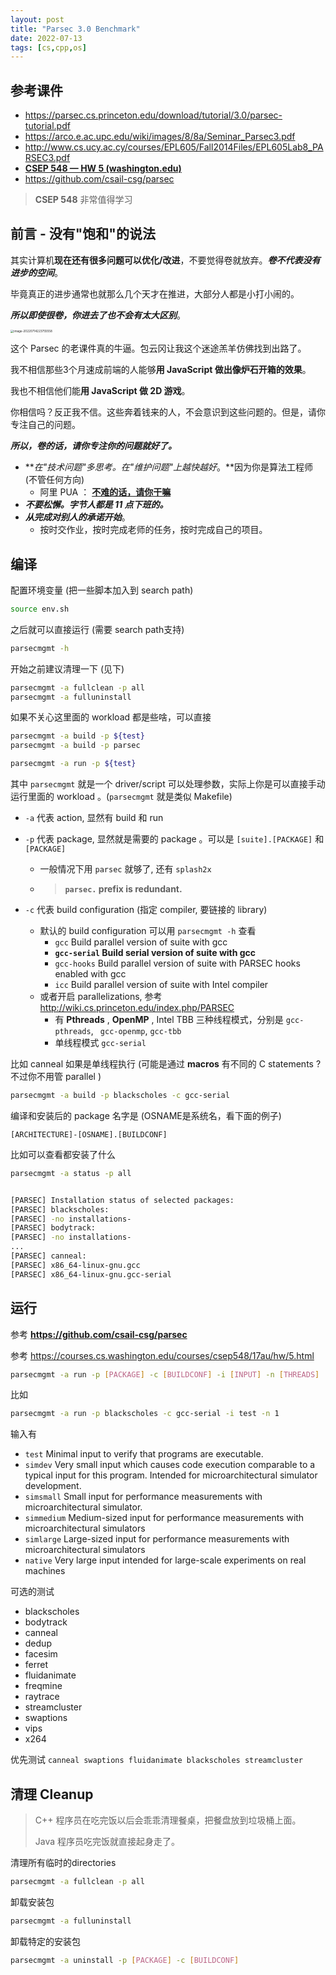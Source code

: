 ```yaml
---
layout: post
title: "Parsec 3.0 Benchmark"
date: 2022-07-13
tags: [cs,cpp,os]
---
```


## 参考课件

* <https://parsec.cs.princeton.edu/download/tutorial/3.0/parsec-tutorial.pdf>
* <https://arco.e.ac.upc.edu/wiki/images/8/8a/Seminar_Parsec3.pdf>
* <http://www.cs.ucy.ac.cy/courses/EPL605/Fall2014Files/EPL605Lab8_PARSEC3.pdf>
* **[CSEP 548 — HW 5 (washington.edu)](https://courses.cs.washington.edu/courses/csep548/17au/hw/5.html)**
* <https://github.com/csail-csg/parsec>

> **CSEP 548** 非常值得学习

## 前言 - 没有"饱和"的说法

其实计算机**现在还有很多问题可以优化/改进**，不要觉得卷就放弃。***卷不代表没有进步的空间***。

毕竟真正的进步通常也就那么几个天才在推进，大部分人都是小打小闹的。

***所以即使很卷，你进去了也不会有太大区别***。

<img src="https://raw.githubusercontent.com/randoruf/photo-asset-repo/main/imgs/image-20220714223755558.png" alt="image-20220714223755558" style="zoom: 33%;" />

这个 Parsec 的老课件真的牛逼。包云冈让我这个迷途羔羊仿佛找到出路了。

我不相信那些3个月速成前端的人能够**用 JavaScript 做出像炉石开箱的效果**。

我也不相信他们能**用 JavaScript 做 2D 游戏**。

你相信吗？反正我不信。这些奔着钱来的人，不会意识到这些问题的。但是，请你专注自己的问题。

***所以，卷的话，请你专注你的问题就好了。***

- ***在"技术问题"多思考。在"维护问题"上越快越好*。**因为你是算法工程师 (不管任何方向)
  - 阿里 PUA ： <u>**不难的话，请你干嘛**</u>
- ***不要松懈。字节人都是 11 点下班的。***
- ***从完成对别人的承诺开始***。
  - 按时交作业，按时完成老师的任务，按时完成自己的项目。

## 编译

配置环境变量 (把一些脚本加入到 search path)

```bash
source env.sh
```

之后就可以直接运行 (需要 search path支持)

```bash
parsecmgmt -h
```

开始之前建议清理一下 (见下)

```bash
parsecmgmt -a fullclean -p all
parsecmgmt -a fulluninstall
```

如果不关心这里面的 workload 都是些啥，可以直接

```bash
parsecmgmt -a build -p ${test}
parsecmgmt -a build -p parsec 
```

```bash
parsecmgmt -a run -p ${test}
```

其中 `parsecmgmt` 就是一个 driver/script 可以处理参数，实际上你是可以直接手动运行里面的 workload 。(`parsecmgmt` 就是类似 Makefile)

* `-a` 代表 action, 显然有 build 和 run 

* `-p` 代表 package, 显然就是需要的 package 。可以是 `[suite].[PACKAGE]` 和 `[PACKAGE]`

  * 一般情况下用 `parsec` 就够了, 还有 `splash2x`

  * > **`parsec.` prefix is redundant.**

* `-c` 代表 build configuration (指定 compiler, 要链接的 library)

  * 默认的 build configuration 可以用 `parsecmgmt -h` 查看
    *  `gcc` Build parallel version of suite with gcc
    * **`gcc-serial` Build serial version of suite with gcc**
    * `gcc-hooks`  Build parallel version of suite with PARSEC hooks enabled with gcc
    * `icc` Build parallel version of suite with Intel compiler
  * 或者开启 parallelizations, 参考 <http://wiki.cs.princeton.edu/index.php/PARSEC>
    * 有 **Pthreads** , **OpenMP** , Intel TBB 三种线程模式，分别是 `gcc-pthreads`, ` gcc-openmp`, `gcc-tbb`
    * 单线程模式 `gcc-serial`

比如 canneal 如果是单线程执行 (可能是通过 **macros** 有不同的 C statements ? 不过你不用管 parallel )

```bash
parsecmgmt -a build -p blackscholes -c gcc-serial 
```

编译和安装后的 package 名字是 (OSNAME是系统名，看下面的例子)

```
[ARCHITECTURE]-[OSNAME].[BUILDCONF]
```

比如可以查看都安装了什么

```bash
parsecmgmt -a status -p all


[PARSEC] Installation status of selected packages:
[PARSEC] blackscholes:
[PARSEC] -no installations-
[PARSEC] bodytrack:
[PARSEC] -no installations-
...
[PARSEC] canneal:
[PARSEC] x86_64-linux-gnu.gcc
[PARSEC] x86_64-linux-gnu.gcc-serial
```

## 运行

参考 **https://github.com/csail-csg/parsec** 

参考 https://courses.cs.washington.edu/courses/csep548/17au/hw/5.html

```bash
parsecmgmt -a run -p [PACKAGE] -c [BUILDCONF] -i [INPUT] -n [THREADS]
```

比如 

```bash
parsecmgmt -a run -p blackscholes -c gcc-serial -i test -n 1
```

输入有 

- `test`	Minimal input to verify that programs are executable.
- `simdev`	Very small input which causes code execution comparable to a typical input for this program. Intended for microarchitectural simulator development.
- `simsmall`	Small input for performance measurements with microarchitectural simulator. 
- `simmedium`	Medium-sized input for performance measurements with microarchitectural simulators
- `simlarge`	Large-sized input for performance measurements with microarchitectural simulators
- `native`	Very large input intended for large-scale experiments on real machines

可选的测试

- blackscholes
- bodytrack
- canneal
- dedup
- facesim
- ferret
- fluidanimate
- freqmine
- raytrace
- streamcluster
- swaptions
- vips
- x264

优先测试  `canneal swaptions fluidanimate blackscholes streamcluster`

## 清理 Cleanup

> C++ 程序员在吃完饭以后会乖乖清理餐桌，把餐盘放到垃圾桶上面。
>
> Java 程序员吃完饭就直接起身走了。

清理所有临时的directories

```bash
parsecmgmt -a fullclean -p all
```

卸载安装包

```bash
parsecmgmt -a fulluninstall
```

卸载特定的安装包

```bash
parsecmgmt -a uninstall -p [PACKAGE] -c [BUILDCONF]
```







 

